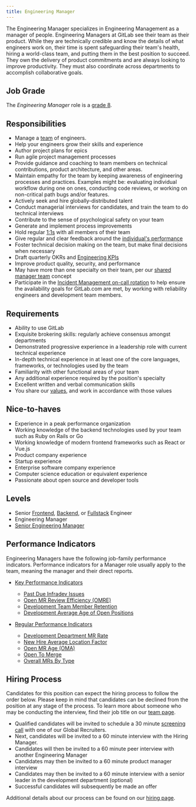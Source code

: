 ```yaml
---
title: Engineering Manager
---
```


The Engineering Manager specializes in Engineering Management as a manager of people.
Engineering Managers at GitLab see their team as their product.
While they are technically credible and know the details of what engineers work on, their time is spent safeguarding their team's health,
hiring a world-class team, and putting them in the best position to succeed.
They own the delivery of product commitments and are always looking to improve productivity.
They must also coordinate across departments to accomplish collaborative goals.

## Job Grade

The *Engineering Manager* role is a [grade 8](/handbook/total-rewards/compensation/compensation-calculator/#gitlab-job-grades).

## Responsibilities

- Manage a [team](/handbook/engineering/starting-new-teams/#team-construction) of engineers.
- Help your engineers grow their skills and experience
- Author project plans for epics
- Run agile project management processes
- Provide guidance and coaching to team members on technical contributions, product architecture, and other areas.
- Maintain empathy for the team by keeping awareness of engineering processes and practices. Examples might be: evaluating individual workflow during one on ones, conducting code reviews, or working on non-critical path bugs and/or features.
- Actively seek and hire globally-distributed talent
- Conduct managerial interviews for candidates, and train the team to do technical interviews
- Contribute to the sense of psychological safety on your team
- Generate and implement process improvements
- Hold regular [1:1s](/handbook/leadership/1-1/) with all members of their team
- Give regular and clear feedback around the [individual's performance](/handbook/leadership/1-1/suggested-agenda-format/)
- Foster technical decision making on the team, but make final decisions when necessary
- Draft quarterly OKRs and [Engineering KPIs](/handbook/company/kpis/#engineering-kpis)
- Improve product quality, security, and performance
- May have more than one specialty on their team, per our [shared manager team](/handbook/engineering/starting-new-teams/#team-construction) concept
- Participate in the [Incident Management on-call rotation](/handbook/engineering/infrastructure/incident-management/#incident-manager-responsibilities) to help ensure the availability goals for GitLab.com are met, by working with reliability engineers and development team members.

## Requirements

- Ability to use GitLab
- Exquisite brokering skills: regularly achieve consensus amongst departments
- Demonstrated progressive experience in a leadership role with current technical experience
- In-depth technical experience in at least one of the core languages, frameworks, or technologies used by the team
- Familiarity with other functional areas of your team
- Any additional experience required by the position's specialty
- Excellent written and verbal communication skills
- You share our [values](/handbook/values/), and work in accordance with those values

## Nice-to-haves

- Experience in a peak performance organization
- Working knowledge of the backend technologies used by your team such as Ruby on Rails or Go
- Working knowledge of modern frontend frameworks such as React or Vue.js
- Product company experience
- Startup experience
- Enterprise software company experience
- Computer science education or equivalent experience
- Passionate about open source and developer tools

## Levels

- Senior [Frontend](/job-families/engineering/development/frontend/senior/),
  [Backend](/job-families/engineering/development/backend/senior/),
  or [Fullstack](/job-families/engineering/development/fullstack/#job-grade) Engineer
- Engineering Manager
- [Senior Engineering Manager](/job-families/engineering/development/management/senior-manager/)

## Performance Indicators

Engineering Managers have the following job-family performance indicators. Performance indicators for a Manager role usually apply to the team, meaning the manager and their direct reports.

- [Key Performance Indicators](/handbook/engineering/development/performance-indicators/#key-performance-indicators)
  - [Past Due Infradev Issues](/handbook/engineering/development/performance-indicators/#past-due-infradev-issues)
  - [Open MR Review Efficiency (OMRE)](/handbook/engineering/development/performance-indicators/#open-mr-review-efficiency-omre)
  - [Development Team Member Retention](/handbook/engineering/development/performance-indicators/#development-team-member-retention)
  - [Development Average Age of Open Positions](/handbook/engineering/development/performance-indicators/#development-average-age-of-open-positions)

- [Regular Performance Indicators](/handbook/engineering/development/performance-indicators/#regular-performance-indicators)
  - [Development Department MR Rate](/handbook/engineering/development/performance-indicators/#development-department-mr-rate)
  - [New Hire Average Location Factor](/handbook/engineering/development/performance-indicators/#development-department-new-hire-average-location-factor)
  - [Open MR Age (OMA)](/handbook/engineering/development/performance-indicators/#open-mr-age-oma)
  - [Open To Merge](/handbook/engineering/development/performance-indicators/#open-to-merge)
  - [Overall MRs By Type](/handbook/engineering/development/performance-indicators/#overall-mrs-by-type)

## Hiring Process

Candidates for this position can expect the hiring process to follow the order below. Please keep in mind that candidates can be declined from the position at any stage of the process. To learn more about someone who may be conducting the interview, find their job title on our [team page](/handbook/company/team/).

- Qualified candidates will be invited to schedule a 30 minute [screening call](/handbook/hiring/candidate-faq/#screening-call) with one of our Global Recruiters.
- Next, candidates will be invited to a 60 minute interview with the Hiring Manager.
- Candidates will then be invited to a 60 minute peer interview with another Engineering Manager
- Candidates may then be invited to a 60 minute product manager interview
- Candidates may then be invited to a 60 minute interview with a senior leader in the development department (optional)
- Successful candidates will subsequently be made an offer

Additional details about our process can be found on our [hiring page](/handbook/hiring/).
